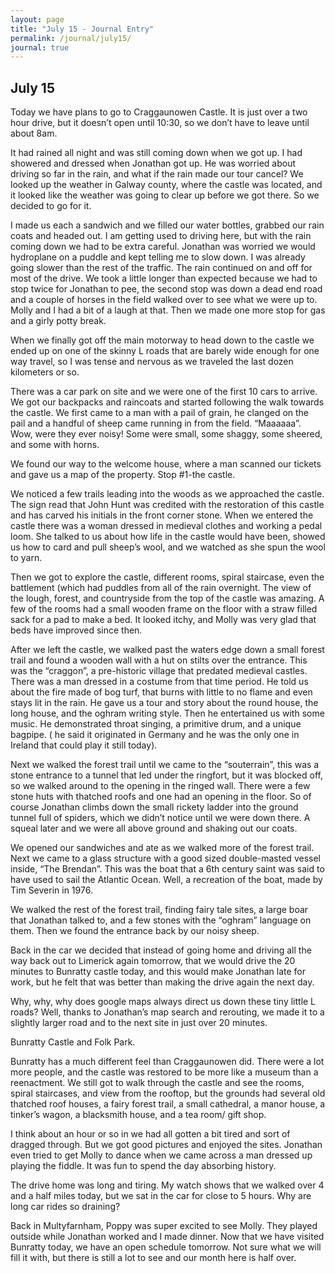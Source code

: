 ```yaml
---
layout: page
title: "July 15 - Journal Entry"
permalink: /journal/july15/
journal: true
---
```


## July 15

Today we have plans to go to Craggaunowen Castle. It is just over a two hour drive, but it doesn’t open until 10:30, so we don’t have to leave until about 8am.

It had rained all night and was still coming down when we got up. I had showered and dressed when Jonathan got up. He was worried about driving so far in the rain, and what if the rain made our tour cancel? We looked up the weather in Galway county, where the castle was located, and it looked like the weather was going to clear up before we got there. So we decided to go for it.


I made us each a sandwich and we filled our water bottles, grabbed our rain coats and headed out. I am getting used to driving here, but with the rain coming down we had to be extra careful. Jonathan was worried we would hydroplane on a puddle and kept telling me to slow down. I was already going slower than the rest of the traffic. 
The rain continued on and off for most of the drive. We took a little longer than expected because we had to stop twice for Jonathan to pee, the second stop was down a dead end road and a couple of horses in the field walked over to see what we were up to. Molly and I had a bit of a laugh at that. Then we made one more stop for gas and a girly potty break.

When we finally got off the main motorway to head down to the castle we ended up on one of the skinny L roads that are barely wide enough for one way travel, so I was tense and nervous as we traveled the last dozen kilometers or so. 

There was a car park on site and we were one of the first 10 cars to arrive. We got our backpacks and raincoats and started following the walk towards the castle. We first came to a man with a pail of grain, he clanged on the pail and a handful of sheep came running in from the field. “Maaaaaa”. Wow, were they ever noisy! Some were small, some shaggy, some sheered, and some with horns. 

We found our way to the welcome house, where a man scanned our tickets and gave us a map of the property. Stop #1-the castle. 

We noticed a few trails leading into the woods as we approached the castle. The sign read that John Hunt was credited with the restoration of this castle and has carved his initials in the front corner stone. When we entered the castle there was a woman dressed in medieval clothes and working a pedal loom. She talked to us about how life in the castle would have been, showed us how to card and pull sheep’s wool, and we watched as she spun the wool to yarn. 

Then we got to explore the castle, different rooms, spiral staircase, even the battlement (which had puddles from all of the rain overnight. The view of the lough, forest, and countryside from the top of the castle was amazing. A few of the rooms had a small wooden frame on the floor with a straw filled sack for a pad to make a bed. It looked itchy, and Molly was very glad that beds have improved since then.

After we left the castle, we walked past the waters edge down a small forest trail and found a wooden wall with a hut on stilts over the entrance. This was the “craggon”, a pre-historic village that predated medieval castles. There was a man dressed in a costume from that time period. He told us about the fire made of bog turf, that burns with little to no flame and even stays lit in the rain. He gave us a tour and story about the round house, the long house, and the oghram writing style. Then he entertained us with some music. He demonstrated throat singing, a primitive drum, and a unique bagpipe. ( he said it originated in Germany and he was the only one in Ireland that could play it still today). 

Next we walked the forest trail until we came to the “souterrain”, this was a stone entrance to a tunnel that led under the ringfort, but it was blocked off, so we walked around to the opening in the ringed wall. There were a few stone huts with thatched roofs and one had an opening in the floor. So of course Jonathan climbs down the small rickety ladder into the ground tunnel full of spiders, which we didn’t notice until we were down there. A squeal later and we were all above ground and shaking out our coats. 

We opened our sandwiches and ate as we walked more of the forest trail. Next we came to a glass structure with a good sized double-masted vessel inside, “The Brendan”. This was the boat that a 6th century saint was said to have used to sail the Atlantic Ocean. Well, a recreation of the boat, made by Tim Severin in 1976. 

We walked the rest of the forest trail, finding fairy tale sites, a large boar that Jonathan talked to, and a few stones with the “oghram” language on them. Then we found the entrance back by our noisy sheep.

Back in the car we decided that instead of going home and driving all the way back out to Limerick again tomorrow, that we would drive the 20 minutes to Bunratty castle today, and this would make Jonathan late for work, but he felt that was better than making the drive again the next day.

Why, why, why does google maps always direct us down these tiny little L roads? Well, thanks to Jonathan’s map search and rerouting, we made it to a slightly larger road and to the next site in just over 20 minutes.

Bunratty Castle and Folk Park. 

Bunratty has a much different feel than Craggaunowen did. There were a lot more people, and the castle was restored to be more like a museum than a reenactment. We still got to walk through the castle and see the rooms, spiral staircases, and view from the rooftop, but the grounds had several old thatched roof houses, a fairy forest trail, a small cathedral, a manor house, a tinker’s wagon, a blacksmith house, and a tea room/ gift shop. 

I think about an hour or so in we had all gotten a bit tired and sort of dragged through. But we got good pictures and enjoyed the sites. Jonathan even tried to get Molly to dance when we came across a man dressed up playing the fiddle. It was fun to spend the day absorbing history. 

The drive home was long and tiring. My watch shows that we walked over 4 and a half miles today, but we sat in the car for close to 5 hours. Why are long car rides so draining?

Back in Multyfarnham, Poppy was super excited to see Molly. They played outside while Jonathan worked and I made dinner. Now that we have visited Bunratty today, we have an open schedule tomorrow. Not sure what we will fill it with, but there is still a lot to see and our month here is half over.
